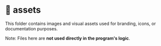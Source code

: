 # 📁 assets

This folder contains images and visual assets used for branding, icons, or documentation purposes.

Note: Files here are **not used directly in the program's logic**.

